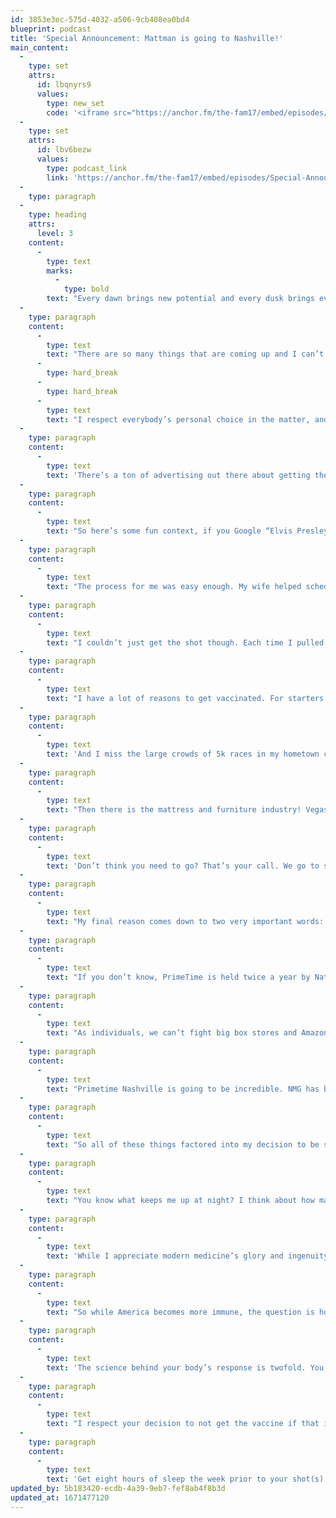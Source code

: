 ```yaml
---
id: 3853e3ec-575d-4032-a506-9cb408ea0bd4
blueprint: podcast
title: 'Special Announcement: Mattman is going to Nashville!'
main_content:
  -
    type: set
    attrs:
      id: lbqnyrs9
      values:
        type: new_set
        code: '<iframe src="https://anchor.fm/the-fam17/embed/episodes/Special-Announcement-Mattman-is-going-to-Nashville-e12qol9/a-a5suvfj" height="102px" width="400px" frameborder="0" scrolling="no"></iframe>'
  -
    type: set
    attrs:
      id: lbv6bezw
      values:
        type: podcast_link
        link: 'https://anchor.fm/the-fam17/embed/episodes/Special-Announcement-Mattman-is-going-to-Nashville-e12qol9/a-a5suvfj'
  -
    type: paragraph
  -
    type: heading
    attrs:
      level: 3
    content:
      -
        type: text
        marks:
          -
            type: bold
        text: "Every dawn brings new potential and every dusk brings even more. I’m looking at the horizon with anticipation for the future!\_"
  -
    type: paragraph
    content:
      -
        type: text
        text: "There are so many things that are coming up and I can’t wait to be a part of the biggest events of 2021, so I got vaccinated.\_"
      -
        type: hard_break
      -
        type: hard_break
      -
        type: text
        text: "I respect everybody’s personal choice in the matter, and I’m not here to preach. But in case you’re on the fence or just procrastinating, I wanted to share my experience and my reasons why I chose to take the shot.\_"
  -
    type: paragraph
    content:
      -
        type: text
        text: 'There’s a ton of advertising out there about getting the shot. I’ve seen it as I pass by different media throughout my day. While they stress getting the shot, none of them focus on how important it is to get a good night’s sleep before you get it. More on that in just a minute.'
  -
    type: paragraph
    content:
      -
        type: text
        text: "So here’s some fun context, if you Google “Elvis Presley gets vaccinated,” you’ll see him get a shot on the Ed Sullivan show. The efforts of celebrity vaccinations goes way back, and it looks like 2021 isn’t too far off from back in my day.\_"
  -
    type: paragraph
    content:
      -
        type: text
        text: "The process for me was easy enough. My wife helped schedule the appointment. It was a drive-thru event. I showed up and got my shots. Really it was just that simple. I got Pfizer and I did have a bit of a reaction the day after my second shot. I think most people shared the experience to some degree.\_\_"
  -
    type: paragraph
    content:
      -
        type: text
        text: "I couldn’t just get the shot though. Each time I pulled up to a station, I blasted the song “Hallelujah” with a choir and orchestra. I tried to add a little bit of humor to what is a repetitive but critical task.\_\_"
  -
    type: paragraph
    content:
      -
        type: text
        text: "I have a lot of reasons to get vaccinated. For starters, my wife works in a high-risk job. She got vaccinated and I can’t let her do it alone. For richer or poor, in sickness and in health, and if she has to, then I have to! Guys, you know that works.\_"
  -
    type: paragraph
    content:
      -
        type: text
        text: 'And I miss the large crowds of 5k races in my hometown community of Lake Norman, North Carolina! Pre-covid, going to a race packed with three to five thousand people was an epic start to a Saturday. If getting vaccinated brings those events back, then I’m in!'
  -
    type: paragraph
    content:
      -
        type: text
        text: "Then there is the mattress and furniture industry! Vegas Market! We went to Vegas Market every year. In fact, we were there in January 2020 seeing products and making decisions that would affect one of the hardest and most critical years in business we’ve ever experienced.\_"
  -
    type: paragraph
    content:
      -
        type: text
        text: 'Don’t think you need to go? That’s your call. We go to see the latest and greatest. We go to see the options. We go because our local community depends on our expertise and insights so they don’t have to spend days and weeks researching products from top to bottom. Instead, they trust us to do that homework for them. I can’t wait to go back to Vegas market in 2022!'
  -
    type: paragraph
    content:
      -
        type: text
        text: "My final reason comes down to two very important words: PRIMETIME BABY!\_"
  -
    type: paragraph
    content:
      -
        type: text
        text: "If you don’t know, PrimeTime is held twice a year by Nationwide Marketing Group. They are the leadership that has helped us lead our independent business through the pandemic. They bring the local independent retailers together to give us the buying power of a giant national chain.\_"
  -
    type: paragraph
    content:
      -
        type: text
        text: "As individuals, we can’t fight big box stores and Amazon. Together, with Nationwide at the helm, we have the means to fight back and thrive. They are amazing x11 to the millionth power.\_"
  -
    type: paragraph
    content:
      -
        type: text
        text: "Primetime Nashville is going to be incredible. NMG has been busting their humps for the last year and a half to help local independent retailers like us and we intend to show up and show our appreciation live and in person. There might be masks, there might not. Doesn’t matter. I’m there to see the crew and rejoice in surviving.\_"
  -
    type: paragraph
    content:
      -
        type: text
        text: "So all of these things factored into my decision to be somewhere around the 110-140 millionth adult to be vaccinated in the U.S. However, you don’t just get vaccinated and this problem goes away. While the Pfizer and Moderna vaccines are state-of-the-art, we have some old-school data from our annual flu shots and other vaccines to know that without a good night’s sleep, it isn’t as effective.\_"
  -
    type: paragraph
    content:
      -
        type: text
        text: "You know what keeps me up at night? I think about how many people have gotten vaccinated and say to themselves “Oh well, I’m all set!!” Well, all of them for starters. But the sad news is, according to Dr. Walker’s Master Class “The Science of Sleep,” if you sleep six hours or less each night the vaccine could be up to 50% less effective. They test this on the folks who get the flu shot every year.\_"
  -
    type: paragraph
    content:
      -
        type: text
        text: 'While I appreciate modern medicine’s glory and ingenuity, the one thing it can’t fix is our own personal responsibility to bring a body that is able to accept the vaccine at its highest level of effectiveness. Our lives are our own responsibility. I chose to plan out my sleep the week prior to my shots and a few days after. I want to be as immune as possible to Covid-19.'
  -
    type: paragraph
    content:
      -
        type: text
        text: "So while America becomes more immune, the question is how effective are we in our technology and caffeinated culture to prepare our bodies for the high-tech vaccines modern medicines can produce?\_"
  -
    type: paragraph
    content:
      -
        type: text
        text: 'The science behind your body’s response is twofold. You need both your body to produce the reaction but to also have the ability to recognize the foreign agent. If you lack proper sleep, you’re increasing the risk for all diseases including, the Rhinovirus AKA the common cold. But also Covid and the two-week quarantine you’ll go through if you contract it.'
  -
    type: paragraph
    content:
      -
        type: text
        text: "I respect your decision to not get the vaccine if that is the path you choose. If you are on the fence or have made an appointment, you need to challenge yourself!\_"
  -
    type: paragraph
    content:
      -
        type: text
        text: 'Get eight hours of sleep the week prior to your shot(s) and continue the 8 hours a few days after. Life doesn’t just get better because you’re vaccinated. It’s up to you to bring your body ready to get the most out of the vaccine. The government and doctors aren’t in charge of your circadian rhythm, that’s all you!'
updated_by: 5b183420-ecdb-4a39-9eb7-fef8ab4f8b3d
updated_at: 1671477120
---
```


